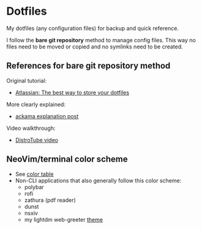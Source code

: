 # Dotfiles

My dotfiles (any configuration files) for backup and quick reference.

I follow the **bare git repository** method to manage config files. This way no files need to be moved or copied and no symlinks need to be created.

## References for bare git repository method

Original tutorial:
* [Atlassian: The best way to store your dotfiles](https://www.atlassian.com/git/tutorials/dotfiles)

More clearly explained:
* [ackama explanation post](https://www.ackama.com/what-we-think/the-best-way-to-store-your-dotfiles-a-bare-git-repository-explained/)

Video walkthrough:
* [DistroTube video](https://www.youtube.com/watch?v=tBoLDpTWVOM)

## NeoVim/terminal color scheme

* See [color table](https://htmlpreview.github.io/?https://github.com/tuurep/dotfiles/blob/master/.github/colortable.html)
* Non-CLI applications that also generally follow this color scheme:
    * polybar
    * rofi
    * zathura (pdf reader)
    * dunst
    * nsxiv
    * my lightdm web-greeter [theme](https://github.com/tuurep/dmg_black)

